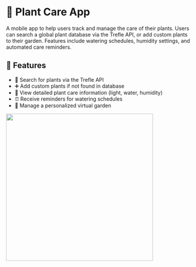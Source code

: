 # 🌿 Plant Care App

A mobile app to help users track and manage the care of their plants. Users can search a global plant database via the Trefle API, or add custom plants to their garden. Features include watering schedules, humidity settings, and automated care reminders.

## 🔧 Features

- 🌱 Search for plants via the Trefle API  
- ➕ Add custom plants if not found in database  
- 🧠 View detailed plant care information (light, water, humidity)  
- ⏰ Receive reminders for watering schedules  
- 🌿 Manage a personalized virtual garden

<img src="https://i.imgur.com/hUHgBHs.png" width="400"/>
